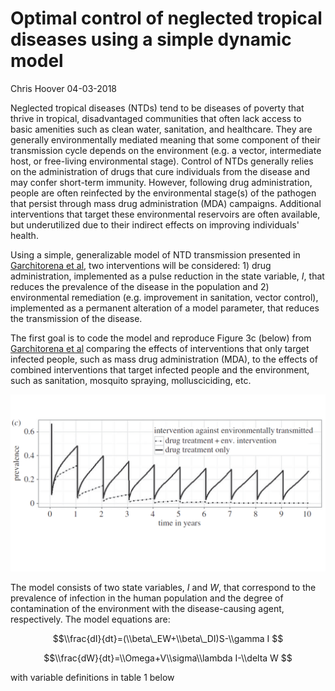 Optimal control of neglected tropical diseases using a simple dynamic model
================
Chris Hoover
04-03-2018

Neglected tropical diseases (NTDs) tend to be diseases of poverty that thrive in tropical, disadvantaged communities that often lack access to basic amenities such as clean water, sanitation, and healthcare. They are generally environmentally mediated meaning that some component of their transmission cycle depends on the environment (e.g. a vector, intermediate host, or free-living environmental stage). Control of NTDs generally relies on the administration of drugs that cure individuals from the disease and may confer short-term immunity. However, following drug administration, people are often reinfected by the environmental stage(s) of the pathogen that persist through mass drug administration (MDA) campaigns. Additional interventions that target these environmental reservoirs are often available, but underutilized due to their indirect effects on improving individuals' health.

Using a simple, generalizable model of NTD transmission presented in [Garchitorena et al](http://rstb.royalsocietypublishing.org/content/372/1722/20160128), two interventions will be considered: 1) drug administration, implemented as a pulse reduction in the state variable, *I*, that reduces the prevalence of the disease in the population and 2) environmental remediation (e.g. improvement in sanitation, vector control), implemented as a permanent alteration of a model parameter, that reduces the transmission of the disease.

The first goal is to code the model and reproduce Figure 3c (below) from [Garchitorena et al](http://rstb.royalsocietypublishing.org/content/372/1722/20160128) comparing the effects of interventions that only target infected people, such as mass drug administration (MDA), to the effects of combined interventions that target infected people and the environment, such as sanitation, mosquito spraying, mollusciciding, etc.

![](SupplementaryFiles/Fig3c.png)

The model consists of two state variables, *I* and *W*, that correspond to the prevalence of infection in the human population and the degree of contamination of the environment with the disease-causing agent, respectively. The model equations are:

$$\\frac{dI}{dt}=(\\beta\_EW+\\beta\_DI)S-\\gamma I $$

$$\\frac{dW}{dt}=\\Omega+V\\sigma\\lambda I-\\delta W $$

with variable definitions in table 1 below
